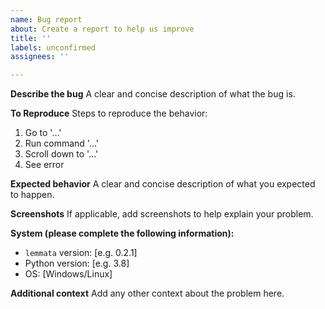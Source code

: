 ```yaml
---
name: Bug report
about: Create a report to help us improve
title: ''
labels: unconfirmed
assignees: ''

---
```


**Describe the bug**
A clear and concise description of what the bug is.

**To Reproduce**
Steps to reproduce the behavior:
1. Go to '...'
2. Run command '...'
3. Scroll down to '...'
4. See error

**Expected behavior**
A clear and concise description of what you expected to happen.

**Screenshots**
If applicable, add screenshots to help explain your problem.

**System (please complete the following information):**
- `lemmata` version: [e.g. 0.2.1]
- Python version: [e.g. 3.8]
- OS: [Windows/Linux]

**Additional context**
Add any other context about the problem here.
